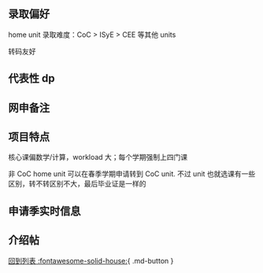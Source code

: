 ## 录取偏好

home unit 录取难度：CoC > ISyE > CEE 等其他 units

转码友好

## 代表性 dp

## 网申备注

## 项目特点

核心课偏数学/计算，workload 大；每个学期强制上四门课

非 CoC home unit 可以在春季学期申请转到 CoC unit. 不过 unit 也就选课有一些区别，转不转区别不大，最后毕业证是一样的

## 申请季实时信息

## 介绍帖

[回到列表 :fontawesome-solid-house:](选校梯度.md){ .md-button }
